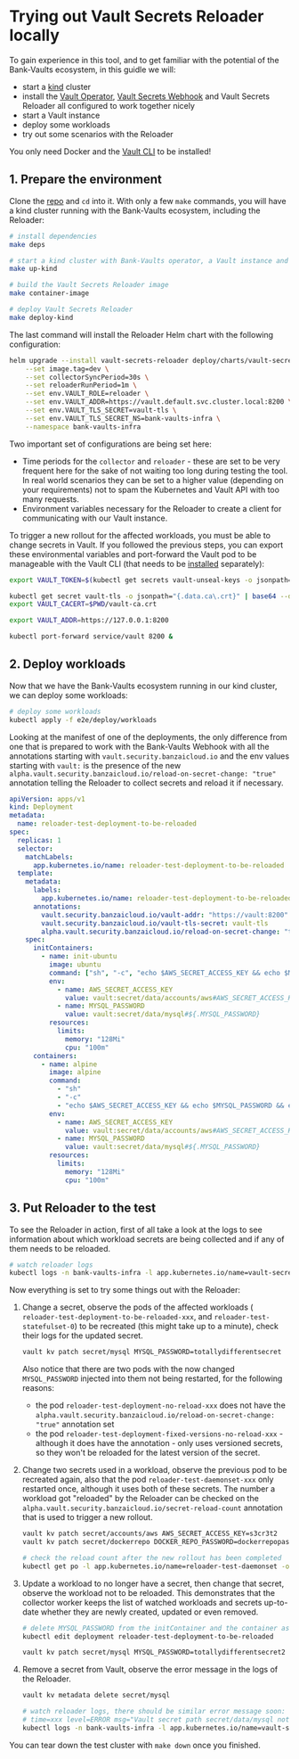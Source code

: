 # Trying out Vault Secrets Reloader locally

To gain experience in this tool, and to get familiar with the potential of the Bank-Vaults ecosystem, in this guidle we will:

- start a [kind](https://kind.sigs.k8s.io/) cluster
- install the [Vault Operator](https://github.com/bank-vaults/vault-operator), [Vault Secrets Webhook](https://github.com/bank-vaults/vault-secrets-webhook) and Vault Secrets Reloader all configured to work together nicely
- start a Vault instance
- deploy some workloads
- try out some scenarios with the Reloader

You only need Docker and the [Vault CLI](https://developer.hashicorp.com/vault/tutorials/getting-started/getting-started-install#install-vault) to be installed!

## 1. Prepare the environment

Clone the [repo](https://github.com/bank-vaults/vault-secrets-reloader) and `cd` into it. With only a few `make` commands, you will have a kind cluster running with the Bank-Vaults ecosystem, including the Reloader:

```bash
# install dependencies
make deps

# start a kind cluster with Bank-Vaults operator, a Vault instance and Vault Secrets Webhook
make up-kind

# build the Vault Secrets Reloader image
make container-image

# deploy Vault Secrets Reloader
make deploy-kind
```

The last command will install the Reloader Helm chart with the following configuration:

```bash
helm upgrade --install vault-secrets-reloader deploy/charts/vault-secrets-reloader \
    --set image.tag=dev \
    --set collectorSyncPeriod=30s \
    --set reloaderRunPeriod=1m \
    --set env.VAULT_ROLE=reloader \
    --set env.VAULT_ADDR=https://vault.default.svc.cluster.local:8200 \
    --set env.VAULT_TLS_SECRET=vault-tls \
    --set env.VAULT_TLS_SECRET_NS=bank-vaults-infra \
    --namespace bank-vaults-infra
```

Two important set of configurations are being set here:

- Time periods for the `collector` and `reloader` - these are set to be very frequent here for the sake of not waiting too long during testing the tool. In real world scenarios they can be set to a higher value (depending on your requirements) not to spam the Kubernetes and Vault API with too many requests.
- Environment variables necessary for the Reloader to create a client for communicating with our Vault instance.

To trigger a new rollout for the affected workloads, you must be able to change secrets in Vault. If you followed the previous steps, you can export these environmental variables and port-forward the Vault pod to be manageable with the Vault CLI (that needs to be [installed](https://developer.hashicorp.com/vault/tutorials/getting-started/getting-started-install#install-vault) separately):

```bash
export VAULT_TOKEN=$(kubectl get secrets vault-unseal-keys -o jsonpath={.data.vault-root} | base64 --decode)

kubectl get secret vault-tls -o jsonpath="{.data.ca\.crt}" | base64 --decode > $PWD/vault-ca.crt
export VAULT_CACERT=$PWD/vault-ca.crt

export VAULT_ADDR=https://127.0.0.1:8200

kubectl port-forward service/vault 8200 &
```

## 2. Deploy workloads

Now that we have the Bank-Vaults ecosystem running in our kind cluster, we can deploy some workloads:

```bash
# deploy some workloads
kubectl apply -f e2e/deploy/workloads
```

Looking at the manifest of one of the deployments, the only difference from one that is prepared to work with the Bank-Vaults Webhook with all the annotations starting with `vault.security.banzaicloud.io` and the env values starting with `vault:` is the presence of the new `alpha.vault.security.banzaicloud.io/reload-on-secret-change: "true"` annotation telling the Reloader to collect secrets and reload it if necessary.

```yaml
apiVersion: apps/v1
kind: Deployment
metadata:
  name: reloader-test-deployment-to-be-reloaded
spec:
  replicas: 1
  selector:
    matchLabels:
      app.kubernetes.io/name: reloader-test-deployment-to-be-reloaded
  template:
    metadata:
      labels:
        app.kubernetes.io/name: reloader-test-deployment-to-be-reloaded
      annotations:
        vault.security.banzaicloud.io/vault-addr: "https://vault:8200"
        vault.security.banzaicloud.io/vault-tls-secret: vault-tls
        alpha.vault.security.banzaicloud.io/reload-on-secret-change: "true"
    spec:
      initContainers:
        - name: init-ubuntu
          image: ubuntu
          command: ["sh", "-c", "echo $AWS_SECRET_ACCESS_KEY && echo $MYSQL_PASSWORD && echo initContainers ready"]
          env:
            - name: AWS_SECRET_ACCESS_KEY
              value: vault:secret/data/accounts/aws#AWS_SECRET_ACCESS_KEY
            - name: MYSQL_PASSWORD
              value: vault:secret/data/mysql#${.MYSQL_PASSWORD}
          resources:
            limits:
              memory: "128Mi"
              cpu: "100m"
      containers:
        - name: alpine
          image: alpine
          command:
            - "sh"
            - "-c"
            - "echo $AWS_SECRET_ACCESS_KEY && echo $MYSQL_PASSWORD && echo going to sleep... && sleep 10000"
          env:
            - name: AWS_SECRET_ACCESS_KEY
              value: vault:secret/data/accounts/aws#AWS_SECRET_ACCESS_KEY
            - name: MYSQL_PASSWORD
              value: vault:secret/data/mysql#${.MYSQL_PASSWORD}
          resources:
            limits:
              memory: "128Mi"
              cpu: "100m"
```

## 3. Put Reloader to the test

To see the Reloader in action, first of all take a look at the logs to see information about which workload secrets are being collected and if any of them needs to be reloaded.

```bash
# watch reloader logs
kubectl logs -n bank-vaults-infra -l app.kubernetes.io/name=vault-secrets-reloader --follow
```

Now everything is set to try some things out with the Reloader:

1. Change a secret, observe the pods of the affected workloads ( `reloader-test-deployment-to-be-reloaded-xxx`, and `reloader-test-statefulset-0`) to be recreated (this might take up to a minute), check their logs for the updated secret.

    ```bash
    vault kv patch secret/mysql MYSQL_PASSWORD=totallydifferentsecret
    ```

    Also notice that there are two pods with the now changed `MYSQL_PASSWORD` injected into them not being restarted, for the following reasons:

    - the pod `reloader-test-deployment-no-reload-xxx` does not have the `alpha.vault.security.banzaicloud.io/reload-on-secret-change: "true"` annotation set
    - the pod `reloader-test-deployment-fixed-versions-no-reload-xxx` - although it does have the annotation - only uses versioned secrets, so they won't be reloaded for the latest version of the secret.

2. Change two secrets used in a workload, observe the previous pod to be recreated again, also that the pod `reloader-test-daemonset-xxx` only restarted once, although it uses both of these secrets. The number a workload got "reloaded" by the Reloader can be checked on the `alpha.vault.security.banzaicloud.io/secret-reload-count` annotation that is used to trigger a new rollout.

    ```bash
    vault kv patch secret/accounts/aws AWS_SECRET_ACCESS_KEY=s3cr3t2
    vault kv patch secret/dockerrepo DOCKER_REPO_PASSWORD=dockerrepopassword2
    
    # check the reload count after the new rollout has been completed
    kubectl get po -l app.kubernetes.io/name=reloader-test-daemonset -o jsonpath='{ .items[*].metadata.annotations.alpha\.vault\.security\.banzaicloud\.io/secret-reload-count }'
    ```

3. Update a workload to no longer have a secret, then change that secret, observe the workload not to be reloaded. This demonstrates that the collector worker keeps the list of watched workloads and secrets up-to-date whether they are newly created, updated or even removed.

    ```bash
    # delete MYSQL_PASSWORD from the initContainer and the container as well
    kubectl edit deployment reloader-test-deployment-to-be-reloaded
    
    vault kv patch secret/mysql MYSQL_PASSWORD=totallydifferentsecret2
    ```

4. Remove a secret from Vault, observe the error message in the logs of the Reloader.

    ```bash
    vault kv metadata delete secret/mysql

    # watch reloader logs, there should be similar error message soon:
    # time=xxx level=ERROR msg="Vault secret path secret/data/mysql not found" app=vault-secrets-reloader worker=reloader
    kubectl logs -n bank-vaults-infra -l app.kubernetes.io/name=vault-secrets-reloader --follow
    ```

You can tear down the test cluster with `make down` once you finished.
